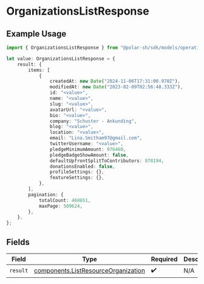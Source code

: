 # OrganizationsListResponse

## Example Usage

```typescript
import { OrganizationsListResponse } from "@polar-sh/sdk/models/operations";

let value: OrganizationsListResponse = {
    result: {
        items: [
            {
                createdAt: new Date("2024-11-06T17:31:00.970Z"),
                modifiedAt: new Date("2023-02-09T02:56:48.333Z"),
                id: "<value>",
                name: "<value>",
                slug: "<value>",
                avatarUrl: "<value>",
                bio: "<value>",
                company: "Schuster - Ankunding",
                blog: "<value>",
                location: "<value>",
                email: "Lina.Smitham97@gmail.com",
                twitterUsername: "<value>",
                pledgeMinimumAmount: 976460,
                pledgeBadgeShowAmount: false,
                defaultUpfrontSplitToContributors: 878194,
                donationsEnabled: false,
                profileSettings: {},
                featureSettings: {},
            },
        ],
        pagination: {
            totalCount: 468651,
            maxPage: 509624,
        },
    },
};
```

## Fields

| Field                                                                                      | Type                                                                                       | Required                                                                                   | Description                                                                                |
| ------------------------------------------------------------------------------------------ | ------------------------------------------------------------------------------------------ | ------------------------------------------------------------------------------------------ | ------------------------------------------------------------------------------------------ |
| `result`                                                                                   | [components.ListResourceOrganization](../../models/components/listresourceorganization.md) | :heavy_check_mark:                                                                         | N/A                                                                                        |